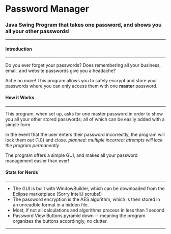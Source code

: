 # Password Manager
<h3>Java Swing Program that takes one password, and shows you all your other passwords!</h3>
<hr />

<h4>Introduction</h4>
<hr />
Do you ever forget your passwords? Does remembering all your business, email, and website passwords give you a headache?

Ache no more! This program allows you to safely encrypt and store your passwords where you can only access them with one <b>master</b> password.



<h4>How it Works</h4>
<hr />
This program, when set up, asks for one master password in order to show you all your other stored passwords; all of which can be easily added with a simple form.

In the event that the user enters their password incorrectly, the program will lock them out (1.0) and close.
*planned: multiple incorrect attempts will lock the program permanently*

The program offers a simple GUI, and makes all your password management easier than ever!



<h4>Stats for Nerds</h4>
<hr />

* The GUI is built with WindowBuilder, which can be downloaded from the Eclipse marketplace (Sorry InteliJ scrubs!)
* The password encryption is the AES algorithm, which is then stored in an unreadble format in a hidden file.
* Most, if not all calculations and algorithms process in less than 1 second
* Password View Buttons pyramid down -- meaning the program organizes the buttons accordingly, no clutter.
<hr />
